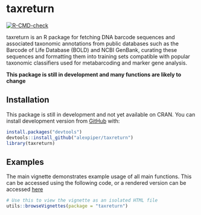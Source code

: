 
<!-- README.md is generated from README.Rmd. Please edit that file -->

# taxreturn

<!-- badges: start -->

[![R-CMD-check](https://github.com/alexpiper/taxreturn/workflows/R-CMD-check/badge.svg)](https://github.com/alexpiper/taxreturn/actions)
<!-- badges: end -->

taxreturn is an R package for fetching DNA barcode sequences and
associated taxonomic annotations from public databases such as the
Barcode of Life Database (BOLD) and NCBI GenBank, curating these
sequences and formatting them into training sets compatible with popular
taxonomic classifiers used for metabarcoding and marker gene analysis.

**This package is still in development and many functions are likely to
change**

## Installation

This package is still in development and not yet available on CRAN. You
can install development version from [GitHub](https://github.com/alexpiper/taxreturn/) with:

``` r
install.packages("devtools")
devtools::install_github("alexpiper/taxreturn")
library(taxreturn)
```

## Examples

The main vignette demonstrates example usage of all main functions. This
can be accessed using the following code, or a rendered version can be
accessed
[here](https://alexpiper.github.io/taxreturn/vignettes/taxreturn-vignette.html)

``` r
# Use this to view the vignette as an isolated HTML file
utils::browseVignettes(package = "taxreturn")
```
